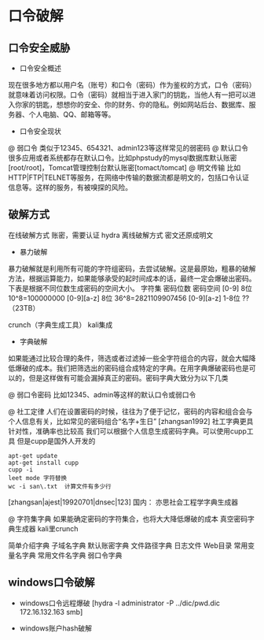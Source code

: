 # 口令破解

## 口令安全威胁

- 口令安全概述

现在很多地方都以用户名（账号）和口令（密码）作为鉴权的方式，口令（密码）就意味着访问权限。口令（密码）就相当于进入家门的钥匙，当他人有一把可以进入你家的钥匙，想想你的安全、你的财务、你的隐私。例如网站后台、数据库、服务器、个人电脑、QQ、邮箱等等。

- 口令安全现状

@ 弱口令
  类似于12345、654321、admin123等这样常见的弱密码
@ 默认口令
  很多应用或者系统都存在默认口令。比如phpstudy的mysql数据库默认账密[root/root]，Tomcat管理控制台默认账密[tomact/tomcat]
@ 明文传输
  比如HTTP|FTP|TELNET等服务，在网络中传输的数据流都是明文的，包括口令认证信息等。这样的服务，有被嗅探的风险。

## 破解方式

  在线破解方式
    账密，需要认证
    hydra
  离线破解方式
    密文还原成明文

- 暴力破解

暴力破解就是利用所有可能的字符组密码，去尝试破解。这是最原始，粗暴的破解方法，根据运算能力，如果能够承受的起时间成本的话，最终一定会爆破出密码。下表是根据不同位数生成密码的空间大小。
字符集        密码位数         密码空间
[0-9]         8位             10^8=100000000
[0-9][a-z]    8位             36^8=2821109907456
[0-9][a-z]    1-8位           ??（23TB）

crunch（字典生成工具） kali集成

- 字典破解

如果能通过比较合理的条件，筛选或者过滤掉一些全字符组合的内容，就会大幅降低爆破的成本。我们把筛选出的密码组合成特定的字典。在用字典爆破密码也是可以的，但是这样做有可能会漏掉真正的密码。密码字典大致分为以下几类

@ 弱口令密码
比如12345、admin等这样的默认口令或弱口令

@ 社工定律
人们在设置密码的时候，往往为了便于记忆，密码的内容和组合会与个人信息有关，比如常见的密码组合“名字+生日”
 [zhangsan1992]
 社工字典更具针对性，准确率也比较高
 我们可以根据个人信息生成密码字典。可以使用cupp工具
 但是cupp是国外人开发的 
 ```
 apt-get update
 apt-get install cupp
 cupp -i
 leet mode 字符替换
 wc -i san\.txt  计算文件有多少行
 ```
 [zhangsan|ajest|19920701|dnsec|123]
 国内： 亦思社会工程学字典生成器 

@ 字符集字典
如果能确定密码的字符集合，也将大大降低爆破的成本
真空密码字典生成器 kali里crunch

简单介绍字典
  子域名字典
  默认账密字典
  文件路径字典
    日志文件
    Web目录
  常用变量名字典
  常用文件名字典
  弱口令字典

## windows口令破解

- windows口令远程爆破
[hydra -l administrator -P ../dic/pwd.dic 172.16.132.163 smb]

- windows账户hash破解
